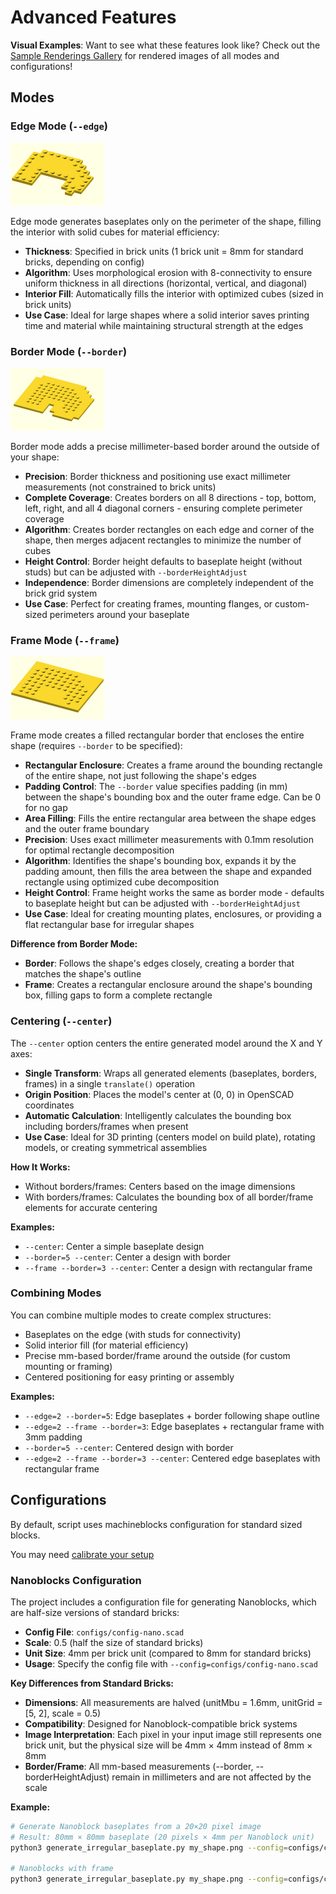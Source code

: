 # Advanced Features

**Visual Examples**: Want to see what these features look like? Check out the [Sample Renderings Gallery](./GALLERY.md) for rendered images of all modes and configurations!

## Modes

### Edge Mode (`--edge`)

<img src="./samples/test-12x12-edge=1.png" alt="Edge mode rendering" height="100">

Edge mode generates baseplates only on the perimeter of the shape, filling the interior with solid cubes for material efficiency:

- **Thickness**: Specified in brick units (1 brick unit = 8mm for standard bricks, depending on config)
- **Algorithm**: Uses morphological erosion with 8-connectivity to ensure uniform thickness in all directions (horizontal, vertical, and diagonal)
- **Interior Fill**: Automatically fills the interior with optimized cubes (sized in brick units)
- **Use Case**: Ideal for large shapes where a solid interior saves printing time and material while maintaining structural strength at the edges

### Border Mode (`--border`)

<img src="./samples/test-12x12-border=12.png" alt="Border mode renderinh" height="100">

Border mode adds a precise millimeter-based border around the outside of your shape:

- **Precision**: Border thickness and positioning use exact millimeter measurements (not constrained to brick units)
- **Complete Coverage**: Creates borders on all 8 directions - top, bottom, left, right, and all 4 diagonal corners - ensuring complete perimeter coverage
- **Algorithm**: Creates border rectangles on each edge and corner of the shape, then merges adjacent rectangles to minimize the number of cubes
- **Height Control**: Border height defaults to baseplate height (without studs) but can be adjusted with `--borderHeightAdjust`
- **Independence**: Border dimensions are completely independent of the brick grid system
- **Use Case**: Perfect for creating frames, mounting flanges, or custom-sized perimeters around your baseplate

### Frame Mode (`--frame`)

<img src="./samples/test-12x12-border,frame.png" alt="Border mode renderinh" height="100">

Frame mode creates a filled rectangular border that encloses the entire shape (requires `--border` to be specified):

- **Rectangular Enclosure**: Creates a frame around the bounding rectangle of the entire shape, not just following the shape's edges
- **Padding Control**: The `--border` value specifies padding (in mm) between the shape's bounding box and the outer frame edge. Can be 0 for no gap
- **Area Filling**: Fills the entire rectangular area between the shape edges and the outer frame boundary
- **Precision**: Uses exact millimeter measurements with 0.1mm resolution for optimal rectangle decomposition
- **Algorithm**: Identifies the shape's bounding box, expands it by the padding amount, then fills the area between the shape and expanded rectangle using optimized cube decomposition
- **Height Control**: Frame height works the same as border mode - defaults to baseplate height but can be adjusted with `--borderHeightAdjust`
- **Use Case**: Ideal for creating mounting plates, enclosures, or providing a flat rectangular base for irregular shapes

**Difference from Border Mode:**
- **Border**: Follows the shape's edges closely, creating a border that matches the shape's outline
- **Frame**: Creates a rectangular enclosure around the shape's bounding box, filling gaps to form a complete rectangle

### Centering (`--center`)

The `--center` option centers the entire generated model around the X and Y axes:

- **Single Transform**: Wraps all generated elements (baseplates, borders, frames) in a single `translate()` operation
- **Origin Position**: Places the model's center at (0, 0) in OpenSCAD coordinates
- **Automatic Calculation**: Intelligently calculates the bounding box including borders/frames when present
- **Use Case**: Ideal for 3D printing (centers model on build plate), rotating models, or creating symmetrical assemblies

**How It Works:**
- Without borders/frames: Centers based on the image dimensions
- With borders/frames: Calculates the bounding box of all border/frame elements for accurate centering

**Examples:**
- `--center`: Center a simple baseplate design
- `--border=5 --center`: Center a design with border
- `--frame --border=3 --center`: Center a design with rectangular frame

### Combining Modes

You can combine multiple modes to create complex structures:
- Baseplates on the edge (with studs for connectivity)
- Solid interior fill (for material efficiency)
- Precise mm-based border/frame around the outside (for custom mounting or framing)
- Centered positioning for easy printing or assembly

**Examples:**
- `--edge=2 --border=5`: Edge baseplates + border following shape outline
- `--edge=2 --frame --border=3`: Edge baseplates + rectangular frame with 3mm padding
- `--border=5 --center`: Centered design with border
- `--edge=2 --frame --border=3 --center`: Centered edge baseplates with rectangular frame

## Configurations

By default, script uses machineblocks configuration for standard sized blocks.

You may need [calibrate your setup](https://machineblocks.com/docs/calibration)

### Nanoblocks Configuration

The project includes a configuration file for generating Nanoblocks, which are half-size versions of standard bricks:

- **Config File**: `configs/config-nano.scad`
- **Scale**: 0.5 (half the size of standard bricks)
- **Unit Size**: 4mm per brick unit (compared to 8mm for standard bricks)
- **Usage**: Specify the config file with `--config=configs/config-nano.scad`

**Key Differences from Standard Bricks:**
- **Dimensions**: All measurements are halved (unitMbu = 1.6mm, unitGrid = [5, 2], scale = 0.5)
- **Compatibility**: Designed for Nanoblock-compatible brick systems
- **Image Interpretation**: Each pixel in your input image still represents one brick unit, but the physical size will be 4mm × 4mm instead of 8mm × 8mm
- **Border/Frame**: All mm-based measurements (--border, --borderHeightAdjust) remain in millimeters and are not affected by the scale

**Example:**
```bash
# Generate Nanoblock baseplates from a 20×20 pixel image
# Result: 80mm × 80mm baseplate (20 pixels × 4mm per Nanoblock unit)
python3 generate_irregular_baseplate.py my_shape.png --config=configs/config-nano.scad

# Nanoblocks with frame
python3 generate_irregular_baseplate.py my_shape.png --config=configs/config-nano.scad --frame --border=2
```
